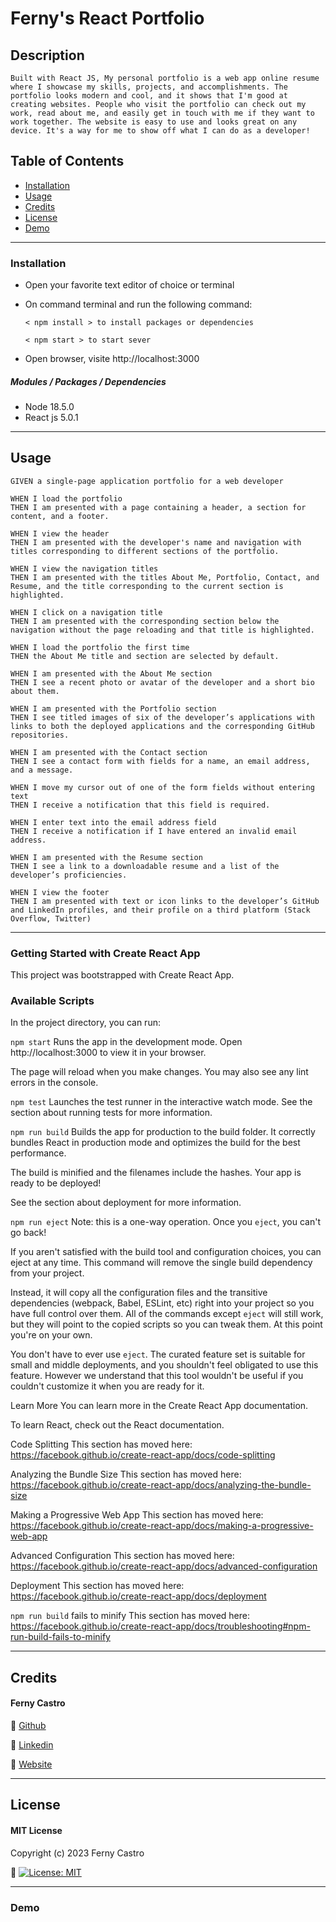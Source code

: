 # Ferny's React Portfolio


## Description
```
Built with React JS, My personal portfolio is a web app online resume where I showcase my skills, projects, and accomplishments. The portfolio looks modern and cool, and it shows that I'm good at creating websites. People who visit the portfolio can check out my work, read about me, and easily get in touch with me if they want to work together. The website is easy to use and looks great on any device. It's a way for me to show off what I can do as a developer! 
```

## Table of Contents

- [Installation](#installation)
- [Usage](#usage)
- [Credits](#credits)
- [License](#license)
- [Demo](#demo)

---
### Installation
- Open your favorite text editor of choice or terminal
- On command terminal and run the following command:

   ``< npm install > to install packages or dependencies``

   ``< npm start > to start sever ``
- Open browser, visite http://localhost:3000

##### **Modules / Packages / Dependencies**

- Node 18.5.0
- React js 5.0.1

---
## Usage
```
GIVEN a single-page application portfolio for a web developer

WHEN I load the portfolio
THEN I am presented with a page containing a header, a section for content, and a footer.

WHEN I view the header
THEN I am presented with the developer's name and navigation with titles corresponding to different sections of the portfolio.

WHEN I view the navigation titles
THEN I am presented with the titles About Me, Portfolio, Contact, and Resume, and the title corresponding to the current section is highlighted.

WHEN I click on a navigation title
THEN I am presented with the corresponding section below the navigation without the page reloading and that title is highlighted.

WHEN I load the portfolio the first time
THEN the About Me title and section are selected by default.

WHEN I am presented with the About Me section
THEN I see a recent photo or avatar of the developer and a short bio about them.

WHEN I am presented with the Portfolio section
THEN I see titled images of six of the developer’s applications with links to both the deployed applications and the corresponding GitHub repositories.

WHEN I am presented with the Contact section
THEN I see a contact form with fields for a name, an email address, and a message.

WHEN I move my cursor out of one of the form fields without entering text
THEN I receive a notification that this field is required.

WHEN I enter text into the email address field
THEN I receive a notification if I have entered an invalid email address.

WHEN I am presented with the Resume section
THEN I see a link to a downloadable resume and a list of the developer’s proficiencies.

WHEN I view the footer
THEN I am presented with text or icon links to the developer’s GitHub and LinkedIn profiles, and their profile on a third platform (Stack Overflow, Twitter)
```
---
### Getting Started with Create React App
This project was bootstrapped with Create React App.

### Available Scripts
In the project directory, you can run:

`` npm start ``
Runs the app in the development mode.
Open http://localhost:3000 to view it in your browser.

The page will reload when you make changes.
You may also see any lint errors in the console.

`` npm test ``
Launches the test runner in the interactive watch mode.
See the section about running tests for more information.

`` npm run build ``
Builds the app for production to the build folder.
It correctly bundles React in production mode and optimizes the build for the best performance.

The build is minified and the filenames include the hashes.
Your app is ready to be deployed!

See the section about deployment for more information.

`` npm run eject ``
Note: this is a one-way operation. Once you `` eject ``, you can't go back!

If you aren't satisfied with the build tool and configuration choices, you can eject at any time. This command will remove the single build dependency from your project.

Instead, it will copy all the configuration files and the transitive dependencies (webpack, Babel, ESLint, etc) right into your project so you have full control over them. All of the commands except `` eject `` will still work, but they will point to the copied scripts so you can tweak them. At this point you're on your own.

You don't have to ever use `` eject ``. The curated feature set is suitable for small and middle deployments, and you shouldn't feel obligated to use this feature. However we understand that this tool wouldn't be useful if you couldn't customize it when you are ready for it.

Learn More
You can learn more in the Create React App documentation.

To learn React, check out the React documentation.

Code Splitting
This section has moved here: https://facebook.github.io/create-react-app/docs/code-splitting

Analyzing the Bundle Size
This section has moved here: https://facebook.github.io/create-react-app/docs/analyzing-the-bundle-size

Making a Progressive Web App
This section has moved here: https://facebook.github.io/create-react-app/docs/making-a-progressive-web-app

Advanced Configuration
This section has moved here: https://facebook.github.io/create-react-app/docs/advanced-configuration

Deployment
This section has moved here: https://facebook.github.io/create-react-app/docs/deployment

`` npm run build ``  fails to minify
This section has moved here: https://facebook.github.io/create-react-app/docs/troubleshooting#npm-run-build-fails-to-minify

---
## Credits

#### Ferny Castro 

🔗 [Github](https://github.com/FernyCastro8)

🔗 [Linkedin](https://www.linkedin.com/in/ferny-castro/)

🔗 [Website]()


---
## License

#### MIT License

Copyright (c) 2023 Ferny Castro

🔗 [![License: MIT](https://img.shields.io/badge/License-MIT-yellow.svg)](https://opensource.org/licenses/MIT)

---

### Demo
